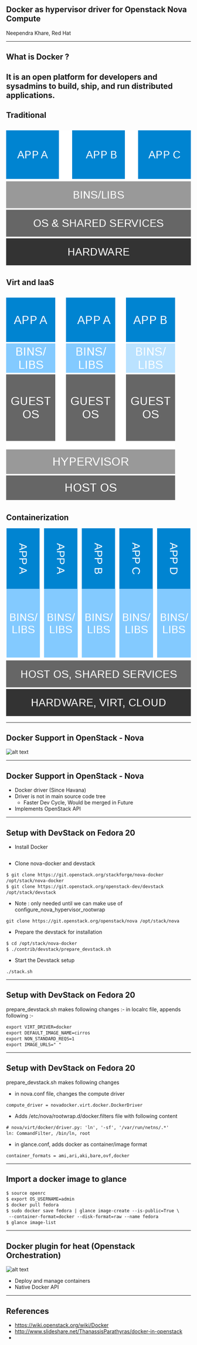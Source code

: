 ## Docker as hypervisor driver for Openstack Nova Compute
Neependra Khare, Red Hat
<br/>

---

## What is Docker ?
It is an open platform for developers and sysadmins to build, ship, and run distributed applications.
-

## Traditional
![alt text](https://raw.githubusercontent.com/nkhare/presetations/master/osidays/images/traditional.png "Traditional IT")
-
## Virt and IaaS
![alt text](https://raw.githubusercontent.com/nkhare/presetations/master/osidays/images/virt-and-iaas.png "Virtualization and IaaS")
-
## Containerization
![alt text](https://raw.githubusercontent.com/nkhare/presetations/master/osidays/images/bg-containerized.png "Containerization")

---
## Docker Support in OpenStack - Nova
![alt text](https://wiki.openstack.org/w/images/6/6c/Docker-under-the-hood.png "Nova and Docker")

---
## Docker Support in OpenStack - Nova

+ Docker driver (Since Havana)
+ Driver is not in main source code tree
	- Faster Dev Cycle, Would be merged in Future
+ Implements OpenStack API

---
## Setup with DevStack on Fedora 20

+ Install Docker
```$ yum install docker-io
```
+ Clone nova-docker and devstack
```
$ git clone https://git.openstack.org/stackforge/nova-docker /opt/stack/nova-docker
$ git clone https://git.openstack.org/openstack-dev/devstack /opt/stack/devstack
```
+ Note : only needed until we can make use of configure_nova_hypervisor_rootwrap
```
git clone https://git.openstack.org/openstack/nova /opt/stack/nova
```
+ Prepare the devstack for installation
```
$ cd /opt/stack/nova-docker
$ ./contrib/devstack/prepare_devstack.sh
```
+ Start the Devstack setup
```
./stack.sh
```

---
## Setup with DevStack on Fedora 20
prepare_devstack.sh makes following changes :-
in localrc file, appends following :-
```
export VIRT_DRIVER=docker
export DEFAULT_IMAGE_NAME=cirros
export NON_STANDARD_REQS=1
export IMAGE_URLS=" "

```

---
## Setup with DevStack on Fedora 20

prepare_devstack.sh makes following changes 

+ in nova.conf file, changes the compute driver
```[DEFAULT]
compute_driver = novadocker.virt.docker.DockerDriver
```

+ Adds /etc/nova/rootwrap.d/docker.filters file with following content
```[Filters]
# nova/virt/docker/driver.py: 'ln', '-sf', '/var/run/netns/.*'
ln: CommandFilter, /bin/ln, root
```

+  in glance.conf, adds docker as container/image format
```[DEFAULT]
container_formats = ami,ari,aki,bare,ovf,docker
```

---

## Import a docker image to glance

```
$ source openrc
$ export OS_USERNAME=admin
$ docker pull fedora
$ sudo docker save fedora | glance image-create --is-public=True \
 --container-format=docker --disk-format=raw --name fedora
$ glance image-list
```
---
## Docker plugin for heat (Openstack Orchestration)
![alt text](http://blog.docker.com/wp-content/uploads/2014/03/heat-nova.png "Docker plugin for heat")

+ Deploy and manage containers
+ Native Docker API

---
## References
+ https://wiki.openstack.org/wiki/Docker
+ http://www.slideshare.net/ThanassisParathyras/docker-in-openstack
+ 
